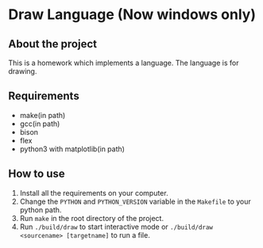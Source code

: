 # Draw Language (Now windows only)

## About the project

This is a homework which implements a language. The language is for drawing.

## Requirements

- make(in path)
- gcc(in path)
- bison
- flex
- python3 with matplotlib(in path)

## How to use

1. Install all the requirements on your computer.
2. Change the `PYTHON` and `PYTHON_VERSION` variable in the `Makefile` to your python path.
3. Run `make` in the root directory of the project.
4. Run `./build/draw` to start interactive mode or `./build/draw <sourcename> [targetname]` to run a file.

